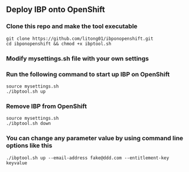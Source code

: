 ## Deploy IBP onto OpenShift

### Clone this repo and make the tool executable

```
git clone https://github.com/litong01/ibponopenshift.git
cd ibponopenshift && chmod +x ibptool.sh 
```

### Modify mysettings.sh file with your own settings

### Run the following command to start up IBP on OpenShift

```
source mysettings.sh
./ibptool.sh up
```

### Remove IBP from OpenShift
```
source mysettings.sh
./ibptool.sh down
```

### You can change any parameter value by using command line options like this
```
./ibptool.sh up --email-address fake@ddd.com --entitlement-key keyvalue
```
